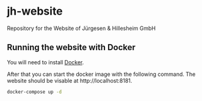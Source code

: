 # jh-website

Repository for the Website of Jürgesen &amp; Hillesheim GmbH

## Running the website with Docker

You will need to install [Docker](#install-docker).

After that you can start the docker image with the following command. The website should be visable at http://localhost:8181.

```bash
docker-compose up -d 
```




